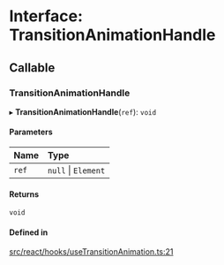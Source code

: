# Interface: TransitionAnimationHandle

## Callable

### TransitionAnimationHandle

▸ **TransitionAnimationHandle**(`ref`): `void`

#### Parameters

| Name | Type |
| :------ | :------ |
| `ref` | ``null`` \| `Element` |

#### Returns

`void`

#### Defined in

[src/react/hooks/useTransitionAnimation.ts:21](https://github.com/inokawa/react-animatable/blob/90fdc5a/src/react/hooks/useTransitionAnimation.ts#L21)
